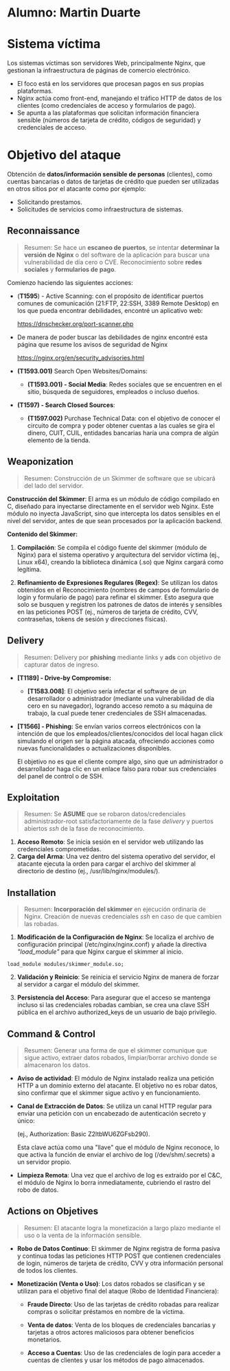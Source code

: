 # Alumno: Martin Duarte


# Sistema víctima

Los sistemas víctimas son servidores Web, principalmente Nginx, que gestionan la infraestructura de páginas de comercio electrónico.

- El foco está en los servidores que procesan pagos en sus propias plataformas.
- Nginx actúa como front-end, manejando el tráfico HTTP de datos de los clientes (como credenciales de acceso y formularios de pago).
- Se apunta a las plataformas que solicitan información financiera sensible (números de tarjeta de crédito, códigos de seguridad) y credenciales de acceso.

# Objetivo del ataque

Obtención de **datos/información sensible de personas** (clientes), como cuentas bancarias o datos de tarjetas de crédito que pueden ser utilizadas en otros sitios por el atacante como por ejemplo:
    
- Solicitando prestamos. 
- Solicitudes de servicios como infraestructura de sistemas.

## Reconnaissance

> Resumen: Se hace un **escaneo de puertos**, se intentar **determinar la versión de Nginx** o del software de la aplicación para buscar una vulnerabilidad de día cero o CVE. Reconocimiento sobre **redes sociales** y **formularios de pago**.

Comienzo haciendo las siguientes acciones:

- (**T1595**) - Active Scanning: con el propósito de identificar puertos comunes de comunicación (21:FTP, 22:SSH, 3389 Remote Desktop) en los que pueda encontrar debilidades, encontré un aplicativo web:

    https://dnschecker.org/port-scanner.php


- De manera de poder buscar las debilidades de nginx encontré esta página que resume los avisos de seguridad de Nginx

    https://nginx.org/en/security_advisories.html


- **(T1593.001)** Search Open Websites/Domains:
    - **(T1593.001) - Social Media**: Redes sociales que se encuentren en el sitio, búsqueda de seguidores, empleados o incluso dueños. 

- **(T1597) - Search Closed Sources**:
    - **(T1597.002)** Purchase Technical Data: con el objetivo de conocer el circuito de compra y poder obtener cuentas a las cuales se gira el dinero, CUIT, CUIL, entidades bancarias haría una compra de algún elemento de la tienda.

## Weaponization
> Resumen: Construcción de un Skimmer de software que se ubicará del lado del servidor.

**Construcción del Skimmer**: El arma es un módulo de código compilado en C, diseñado para inyectarse directamente en el servidor web Nginx. Este módulo no inyecta JavaScript, sino que intercepta los datos sensibles en el nivel del servidor, antes de que sean procesados por la aplicación backend. 


**Contenido del Skimmer:**

1. **Compilación**: Se compila el código fuente del skimmer (módulo de Nginx) para el sistema operativo y arquitectura del servidor víctima (ej., Linux x64), creando la biblioteca dinámica (.so) que Nginx cargará como legítima.

2. **Refinamiento de Expresiones Regulares (Regex)**: Se utilizan los datos obtenidos en el Reconocimiento (nombres de campos de formulario de login y formulario de pago) para refinar el skimmer. Esto asegura que solo se busquen y registren los patrones de datos de interés y sensibles en las peticiones POST (ej., números de tarjeta de crédito, CVV, contraseñas, tokens de sesión y direcciones físicas).

## Delivery

> Resumen: Delivery por **phishing** mediante links y **ads** con objetivo de capturar datos de ingreso.

- **[T1189]  - Drive-by Compromise:** 
    - **[T1583.008]**: El objetivo sería infectar el software de un desarrollador o administrador (mediante una vulnerabilidad de día cero en su navegador), logrando acceso remoto a su máquina de trabajo, la cual puede tener credenciales de SSH almacenadas.

- **[T1566] - Phishing:** Se envían varios correos electrónicos con la intención de que los empleados/clientes/conocidos del local hagan click simulando el origen ser la página atacada, ofreciendo acciones como nuevas funcionalidades o actualizaciones disponibles.

    El objetivo no es que el cliente compre algo, sino que un administrador o desarrollador haga clic en un enlace falso para robar sus credenciales del panel de control o de SSH.


## Exploitation

> Resumen: Se **ASUME** que se robaron datos/credenciales administrador-root satisfactoriamente de la fase *delivery* y puertos abiertos *ssh* de la fase de reconocimiento. 

1. **Acceso Remoto**: Se inicia sesión en el servidor web  utilizando las credenciales comprometidas.
2. **Carga del Arma**: Una vez dentro del sistema operativo del servidor, el atacante ejecuta la orden para cargar el archivo del skimmer al directorio de destino (ej., /usr/lib/nginx/modules/).


## Installation

> Resumen: **Incorporación del skimmer** en ejecución ordinaria de Nginx. Creación de nuevas credenciales *ssh* en caso de que cambien las robadas.

1. **Modificación de la Configuración de Nginx**: Se localiza el archivo de configuración principal (/etc/nginx/nginx.conf) y añade la directiva *"load_module"* para que Nginx cargue el skimmer al inicio.

```nginx
load_module modules/skimmer_module.so;
```

2. **Validación y Reinicio**: Se reinicia el servicio Nginx de manera de forzar al servidor a cargar el módulo del skimmer.

3. **Persistencia del Acceso**: Para asegurar que el acceso se mantenga incluso si las credenciales robadas cambian, se crea una clave SSH pública en el archivo authorized_keys de un usuario de bajo privilegio.


## Command & Control

> Resumen: Generar una forma de que el skimmer comunique que sigue activo, extraer datos robados, limpiar/borrar archivo donde se almacenaron los datos.

- **Aviso de actividad**: El módulo de Nginx instalado realiza una petición HTTP a un dominio externo del atacante. El objetivo no es robar datos, sino confirmar que el skimmer sigue activo y en funcionamiento.

- **Canal de Extracción de Datos**: Se utiliza un canal HTTP regular para enviar una petición con un encabezado de autenticación secreto y único:

    (ej., Authorization: Basic Z2ltbWU6ZGFsb290). 

    Esta clave actúa como una "llave" que el módulo de Nginx reconoce, lo que activa la función de enviar el archivo de log (/dev/shm/.secrets) a un servidor propio.

- **Limpieza Remota**: Una vez que el archivo de log es extraído por el C&C, el módulo de Nginx lo borra inmediatamente, cubriendo el rastro del robo de datos.


## Actions on Objetives

> Resumen: El atacante logra la monetización a largo plazo mediante el uso o la venta de la información sensible.

- **Robo de Datos Continuo**: El skimmer de Nginx registra de forma pasiva y continua todas las peticiones HTTP POST que contienen credenciales de login, números de tarjeta de crédito, CVV y otra información personal de todos los clientes.

- **Monetización (Venta o Uso)**: Los datos robados se clasifican y se utilizan para el objetivo final del ataque (Robo de Identidad Financiera):

    - **Fraude Directo**: Uso de las tarjetas de crédito robadas para realizar compras o solicitar préstamos en nombre de la víctima.

    - **Venta de datos**: Venta de los bloques de credenciales bancarias y tarjetas a otros actores maliciosos para obtener beneficios monetarios.

    - **Acceso a Cuentas**: Uso de las credenciales de login para acceder a cuentas de clientes y usar los métodos de pago almacenados.
